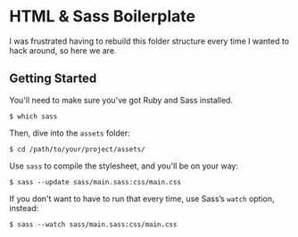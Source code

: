 # HTML & Sass Boilerplate

I was frustrated having to rebuild this folder structure every time I wanted to hack around, so here we are.

## Getting Started

You'll need to make sure you've got Ruby and Sass installed.

```
$ which sass
```

Then, dive into the `assets` folder:

```
$ cd /path/to/your/project/assets/
```

Use `sass` to compile the stylesheet, and you'll be on your way:

```
$ sass --update sass/main.sass:css/main.css
```

If you don't want to have to run that every time, use Sass’s `watch` option, instead:

```
$ sass --watch sass/main.sass:css/main.css
```

